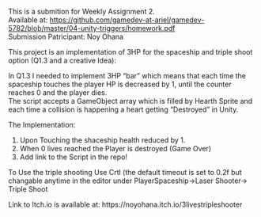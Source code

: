 <p class="has-line-data" data-line-start="0" data-line-end="3">This is a submition for Weekly Assignment 2.<br>
Available at: <a href="https://github.com/gamedev-at-ariel/gamedev-5782/blob/master/04-unity-triggers/homework.pdf">https://github.com/gamedev-at-ariel/gamedev-5782/blob/master/04-unity-triggers/homework.pdf</a><br>
Submission Patricipant: Noy Ohana</p>
<p class="has-line-data" data-line-start="4" data-line-end="5">This project is an implementation of 3HP for the spaceship and triple shoot option (Q1.3 and a creative Idea):</p>
<p class="has-line-data" data-line-start="6" data-line-end="8">In Q1.3 I needed to implement 3HP “bar” which means that each time the spaceship touches the player HP is decreased by 1, until the counter reaches 0 and the player dies.<br>
The script accepts a GameObject array which is filled by Hearth Sprite and each time a collision is happening a heart getting “Destroyed” in Unity.</p>
<p class="has-line-data" data-line-start="9" data-line-end="10">The Implementation:</p>
<ol>
<li class="has-line-data" data-line-start="10" data-line-end="11">Upon Touching the shaceship health reduced by 1.</li>
<li class="has-line-data" data-line-start="11" data-line-end="12">When 0 lives reached the Player is destroyed (Game Over)</li>
<li class="has-line-data" data-line-start="12" data-line-end="14">Add link to the Script in the repo!</li>
</ol>
<p class="has-line-data" data-line-start="14" data-line-end="15">To Use the triple shooting Use Crtl (the default timeout is set to 0.2f but changable anytime in the editor under PlayerSpaceship-&gt;Laser Shooter-&gt; Triple Shoot</p>
<p class="has-line-data" data-line-start="15" data-line-end="16">Link to Itch.io is available at: https://noyohana.itch.io/3livestripleshooter</p>

